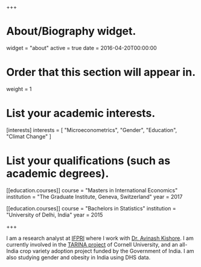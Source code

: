 +++
# About/Biography widget.
widget = "about"
active = true
date = 2016-04-20T00:00:00

# Order that this section will appear in.
weight = 1

# List your academic interests.
[interests]
  interests = [
    "Microeconometrics",
    "Gender",
    "Education",
    "Climat Change"
  ]

# List your qualifications (such as academic degrees).

[[education.courses]]
  course = "Masters in International Economics"
  institution = "The Graduate Institute, Geneva, Switzerland"
  year = 2017

[[education.courses]]
  course = "Bachelors in Statistics"
  institution = "University of Delhi, India"
  year = 2015
 
+++

I am a research analyst at <a href="http://www.ifpri.org/">IFPRI</a> where I work with <a href="http://www.ifpri.org/profile/avinash-kishore">Dr. Avinash Kishore</a>. I am currently involved in the <a href="https://tarina.tci.cornell.edu/">TARINA project</a> of Cornell University, and an all-India crop variety adoption project funded by the Government of India. I am also studying gender and obesity in India using DHS data.
